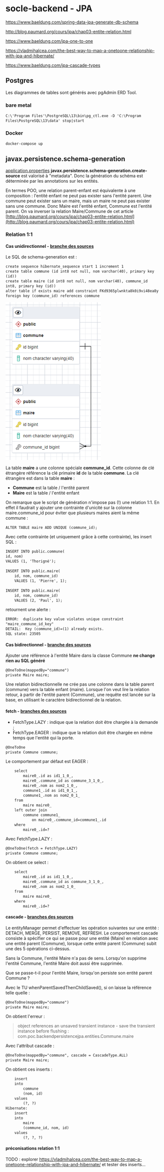 # socle-backend - JPA

https://www.baeldung.com/spring-data-jpa-generate-db-schema

http://blog.paumard.org/cours/jpa/chap03-entite-relation.html

https://www.baeldung.com/jpa-one-to-one

https://vladmihalcea.com/the-best-way-to-map-a-onetoone-relationship-with-jpa-and-hibernate/

https://www.baeldung.com/jpa-cascade-types

## Postgres

Les diagrammes de tables sont générés avec pgAdmin ERD Tool.

### bare metal
```
C:\'Program Files'\PostgreSQL\13\bin\pg_ctl.exe -D 'C:\Program Files\PostgreSQL\13\data' stop|start
```

### Docker
```
docker-compose up
```

## javax.persistence.schema-generation

[application.properties](./src/main/resources/application.properties) **javax.persistence.schema-generation.create-source** est valorisé à "metadata".
Donc la génération du schéma est déterminée par les annotations sur les entités.

En termes POO, une relation parent-enfant est équivalente à une composition : l'entité enfant ne peut pas exister sans l'entité parent.
Une commune peut exister sans un maire, mais un maire ne peut pas exister sans une commune.
Donc Maire est l'entité enfant, Commune est l'entité parent.
On va inverser la relation Maire/Commune de cet article [http://blog.paumard.org/cours/jpa/chap03-entite-relation.html](http://blog.paumard.org/cours/jpa/chap03-entite-relation.html)

### Relation 1:1

#### Cas unidirectionnel - [branche des sources](https://github.com/cat-sbr/socle-backend/tree/un-un--unidir)

Le SQL de schema-generation est :
```
create sequence hibernate_sequence start 1 increment 1
create table commune (id int8 not null, nom varchar(40), primary key (id))
create table maire (id int8 not null, nom varchar(40), commune_id int8, primary key (id))
alter table if exists maire add constraint FKd9365plwnkta8k0i9vi48ea8y foreign key (commune_id) references commune
```

![OneToOne_unidirectionnel](./doc/un-un-unidir-v1.png?raw=true)

La table **maire** a une colonne spéciale **commune_id**. Cette colonne de clé étrangère référence la clé primaire **id** de la table **commune**.
La clé étrangère est dans la table **maire** :
 * **Commune** est la table / l'entité parent
 * **Maire** est la table / l'entité enfant

On remarque que le script de génération n'impose pas (!) une relation 1:1.
En effet il faudrait y ajouter une contrainte d'unicité sur la colonne maire.commune_id
pour éviter que plusieurs maires aient la même commune :
```
ALTER TABLE maire ADD UNIQUE (commune_id);
```

Avec cette contrainte (et uniquement grâce à cette contrainte), les insert SQL :
```
INSERT INTO public.commune(
id, nom)
VALUES (1, 'Thorigné');

INSERT INTO public.maire(
	id, nom, commune_id)
	VALUES (1, 'Pierre', 1);
	
INSERT INTO public.maire(
	id, nom, commune_id)
	VALUES (2, 'Paul', 1);
```
retournent une alerte :
```
ERROR:  duplicate key value violates unique constraint "maire_commune_id_key"
DETAIL:  Key (commune_id)=(1) already exists.
SQL state: 23505
```

#### Cas bidirectionnel - [branche des sources](https://github.com/cat-sbr/socle-backend/tree/OneToOne_bidirectionnel)

Ajouter une référence à l'entité Maire dans la classe Commune **ne change rien au SQL généré**
```
@OneToOne(mappedBy="commune")
private Maire maire;
```

Une relation bidirectionnelle ne crée pas une colonne dans la table parent (commune) vers la table enfant (maire). 
Lorsque l'on veut lire la relation retour, à partir de l'entité parent (Commune), une requête est lancée sur la base, en utilisant le caractère bidirectionnel de la relation.

#### fetch - [branches des sources](https://github.com/cat-sbr/socle-backend/tree/OneToOne_bidirectionnel_fetch)

* FetchType.LAZY : indique que la relation doit être chargée à la demande ; 
* FetchType.EAGER : indique que la relation doit être chargée en même temps que l'entité qui la porte.

```
@OneToOne
private Commune commune;
```
Le comportement par défaut est EAGER :
```
    select
        maire0_.id as id1_1_0_,
        maire0_.commune_id as commune_3_1_0_,
        maire0_.nom as nom2_1_0_,
        commune1_.id as id1_0_1_,
        commune1_.nom as nom2_0_1_ 
    from
        maire maire0_ 
    left outer join
        commune commune1_ 
            on maire0_.commune_id=commune1_.id 
    where
        maire0_.id=?
```

Avec FetchType.LAZY :
```
@OneToOne(fetch = FetchType.LAZY)
private Commune commune;
```
On obtient ce select :
```
    select
        maire0_.id as id1_1_0_,
        maire0_.commune_id as commune_3_1_0_,
        maire0_.nom as nom2_1_0_ 
    from
        maire maire0_ 
    where
        maire0_.id=?
```

#### cascade - [branches des sources](https://github.com/cat-sbr/socle-backend/tree/OneToOne_bidirectionnel_cascade)

Le entityManager permet d'effectuer les opération suivantes sur une entité : DETACH, MERGE, PERSIST, REMOVE, REFRESH.
Le comportement cascade consiste à spécifier ce qui se passe pour une entité (Maire) en relation avec une entité parent (Commune),
lorsque cette entité parent (Commune) subit une des 5 opérations ci-dessus.

Sans la Commune, l'entité Maire n'a pas de sens. Lorsqu'on supprime l'entité Commune, l'entité Maire doit aussi être supprimée.

Que se passe-t-il pour l'entité Maire, lorsqu'on persiste son entité parent Commune ?

Avec le TU whenParentSavedThenChildSaved(), si on laisse la référence telle quelle :
```
@OneToOne(mappedBy="commune")
private Maire maire;
```
On obtient l'erreur :
> object references an unsaved transient instance - save the transient instance before flushing : com.poc.backendpersistencejpa.entities.Commune.maire

Avec l'attribut cascade :
```
@OneToOne(mappedBy="commune", cascade = CascadeType.ALL)
private Maire maire;
```
On obtient ces inserts :
```
    insert 
    into
        commune
        (nom, id) 
    values
        (?, ?)
Hibernate: 
    insert 
    into
        maire
        (commune_id, nom, id) 
    values
        (?, ?, ?)
```

#### préconisations relation 1:1

TODO : explorer https://vladmihalcea.com/the-best-way-to-map-a-onetoone-relationship-with-jpa-and-hibernate/ et tester des inserts...